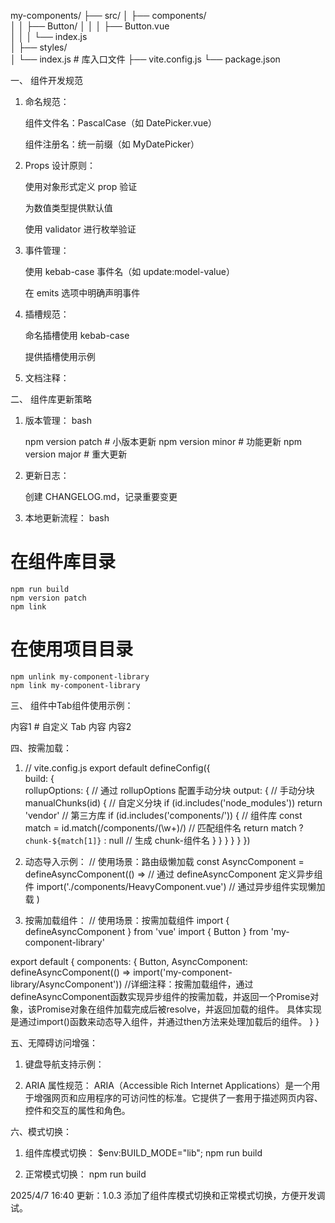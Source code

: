 my-components/
├── src/
│   ├── components/         
│   │   ├── Button/
│   │   │   ├── Button.vue  
│   │   │   └── index.js    
│   ├── styles/            
│   └── index.js           # 库入口文件
├── vite.config.js
└── package.json

一、 组件开发规范

1. 命名规范：

    组件文件名：PascalCase（如 DatePicker.vue）

    组件注册名：统一前缀（如 MyDatePicker）

2. Props 设计原则：

    使用对象形式定义 prop 验证

    为数值类型提供默认值

    使用 validator 进行枚举验证

3. 事件管理：

    使用 kebab-case 事件名（如 update:model-value）

    在 emits 选项中明确声明事件

4. 插槽规范：

    命名插槽使用 kebab-case

    提供插槽使用示例

5. 文档注释：

<script setup>
/**
 * 按钮组件
 * @displayName MyButton
 * @requires 需要依赖外部样式表
 */
defineProps({
  /** 按钮类型 */
  type: { /* ... */ }
})
</script>


二、 组件库更新策略

1. 版本管理：
bash

    npm version patch  # 小版本更新
    npm version minor  # 功能更新
    npm version major  # 重大更新

2. 更新日志：

    创建 CHANGELOG.md，记录重要变更

3. 本地更新流程：
bash

# 在组件库目录
    npm run build
    npm version patch
    npm link

# 在使用项目目录
    npm unlink my-component-library
    npm link my-component-library


三、 组件中Tab组件使用示例：

<MyTabs>
  <template #header>
    <button @click="activeTab = 'tab1'">Tab 1</button>  # 自定义 Tab 标题
    <button @click="activeTab = 'tab2'">Tab 2</button>  
  </template>
  
  <MyTab name="tab1">内容1</MyTab>  # 自定义 Tab 内容
  <MyTab name="tab2">内容2</MyTab>
</MyTabs>

四、按需加载：

1. // vite.config.js
export default defineConfig({  
  build: {  
    rollupOptions: {    // 通过 rollupOptions 配置手动分块
      output: {          // 手动分块
        manualChunks(id) {  // 自定义分块
          if (id.includes('node_modules')) return 'vendor'  // 第三方库
          if (id.includes('components/')) {  // 组件库
            const match = id.match(/components\/(\w+)/)  // 匹配组件名
            return match ? `chunk-${match[1]}` : null  // 生成 chunk-组件名
          }
        }
      }
    }
  }
})
2. 动态导入示例：
// 使用场景：路由级懒加载
const AsyncComponent = defineAsyncComponent(() =>  // 通过 defineAsyncComponent 定义异步组件
  import('./components/HeavyComponent.vue')  // 通过异步组件实现懒加载
)

3. 按需加载组件：
// 使用场景：按需加载组件
import { defineAsyncComponent } from 'vue'
import { Button } from 'my-component-library'

export default {
  components: {
    Button,
    AsyncComponent: defineAsyncComponent(() => import('my-component-library/AsyncComponent'))  //详细注释：按需加载组件，通过defineAsyncComponent函数实现异步组件的按需加载，并返回一个Promise对象，该Promise对象在组件加载完成后被resolve，并返回加载的组件。 具体实现是通过import()函数来动态导入组件，并通过then方法来处理加载后的组件。
  }
}

五、无障碍访问增强：

1. 键盘导航支持示例：
<script setup>
import { onMounted } from 'vue'

const listItems = ref([])

onMounted(() => {
  const handleKeydown = (e) => {
    // 实现方向键导航
  }
  listItems.value.forEach(item => {
    item.addEventListener('keydown', handleKeydown)
  })
})
</script>

<template>
  <ul role="menu">
    <li 
      v-for="(item, index) in items"
      :key="index"
      role="menuitem"
      tabindex="0"
      :ref="el => listItems[index] = el"
    >
      {{ item.label }}
    </li>
  </ul>
</template>

2. ARIA 属性规范：
ARIA（Accessible Rich Internet Applications）是一个用于增强网页和应用程序的可访问性的标准。它提供了一套用于描述网页内容、控件和交互的属性和角色。
<template>
  <div 
    role="dialog"
    aria-labelledby="dialogTitle"
    aria-describedby="dialogDesc"
  >
    <h2 id="dialogTitle">标题</h2>
    <p id="dialogDesc">描述内容</p>
  </div>
</template>

六、模式切换：

1. 组件库模式切换：
  $env:BUILD_MODE="lib"; npm run build

2. 正常模式切换：
  npm run build


2025/4/7 16:40 更新：1.0.3 添加了组件库模式切换和正常模式切换，方便开发调试。